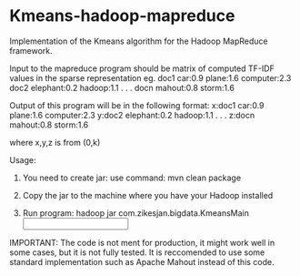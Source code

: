 Kmeans-hadoop-mapreduce
=======================

Implementation of the Kmeans algorithm for the Hadoop MapReduce framework.

Input to the mapreduce program should be matrix of computed TF-IDF values in the sparse representation eg.
doc1  car:0.9 plane:1.6 computer:2.3
doc2  elephant:0.2 hadoop:1.1
.
.
.
docn  mahout:0.8 storm:1.6

Output of this program will be in the following format:
x:doc1  car:0.9 plane:1.6 computer:2.3
y:doc2  elephant:0.2 hadoop:1.1
.
.
.
z:docn  mahout:0.8 storm:1.6

where x,y,z is from (0,k)

Usage:

1) You need to create jar:
use command: mvn clean package

2) Copy the jar to the machine where you have your Hadoop installed

3) Run program:
hadoop jar <name of the jar> com.zikesjan.bigdata.KmeansMain <number of clusters> <maximal number of iteration> <input path> <output path>

IMPORTANT: The code is not ment for production, it might work well in some cases, but it is not fully tested.
It is reccomended to use some standard implementation such as Apache Mahout instead of this code.
